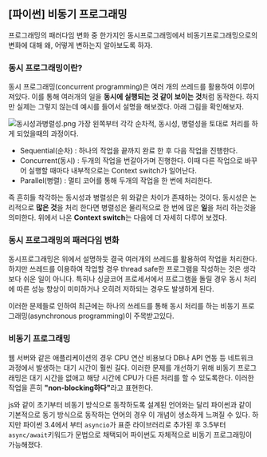 ## [파이썬] 비동기 프로그래밍
프로그래밍의 패러다임 변화 중 한가지인 동시프로그래밍에서 비동기프로그래밍으로의 변화에 대해 왜, 어떻게 변하는지 알아보도록 하자.

### 동시 프로그래밍이란?
동시 프로그래밍(concurrent programming)은 여러 개의 쓰레드를 활용하여 이루어져있다. 이를 통해 여러개의 일을 <b>동시에 실행되는 것 같이 보이는 것</b>처럼 동작한다.
하지만 실제는 그렇지 않는데 예시를 들어서 설명을 해보겠다. 아래 그림을 확인해보자.

![동시성과병렬성.png](https://user-images.githubusercontent.com/96015600/163803101-a08e1a92-c47d-4646-aabf-f13ab6a776f4.png)
가장 왼쪽부터 각각 순차적, 동시성, 병렬성을 토대로 처리를 하게 되었을때의 과정이다.
* Sequential(순차) : 하나의 작업을 끝까지 완료 한 후 다음 작업을 진행한다.
* Concurrent(동시) : 두개의 작업을 번갈아가며 진행한다. 이때 다른 작업으로 바꾸어 실행할 때마다 내부적으로는 Context switch가 일어난다.
* Parallel(병렬) : 멀티 코어를 통해 두개의 작업을 한 번에 처리한다.

즉 흔히들 착각하는 동시성과 병렬성은 위 와같은 차이가 존재하는 것이다. 동시성은 논리적으로 <b>많은 것</b>을 처리 한다면 병렬성은 물리적으로 한 번에 많은 <b>일</b>을 처리 하는것을 의미한다.
위에서 나온 <b>Context switch</b>는 다음에 더 자세히 다루어 보겠다.

### 동시 프로그래밍의 패러다임 변화
동시프로그래밍은 위에서 설명하듯 결국 여러개의 쓰레드를 활용하여 작업을 처리한다. 하지만 쓰레드를 이용하여 작업할 경우 thread safe한 프로그램을 작성하는 것은 생각보다 쉬운 일이 아니다.
특히나 싱글코어 프로세서에서 프로그램을 돌릴 경우 동시 처리에 따른 성능 향상이 미미하거나 오히려 저하되는 경우도 발생하게 된다.

이러한 문제들로 인하여 최근에는 하나의 쓰레드를 통해 동시 처리를 하는 비동기 프로그래밍(asynchronous programming)이 주목받고있다.

### 비동기 프로그래밍
웹 서버와 같은 애플리케이션의 경우 CPU 연산 비용보다 DB나 API 연동 등 네트워크과정에서 발생하는 대기 시간이 훨씬 길다.
이러한 문제를 개선하기 위해 비동기 프로그래밍은 대기 시간을 없애고 해당 시간에 CPU가 다른 처리를 할 수 있도록한다.
이러한 작업을 흔히 <b>"non-blocking하다"</b>라고 표현한다.

js와 같이 초기부터 비동기 방식으로 동작하도록 설계된 언어와는 달리 파이썬과 같이 기본적으로 동기 방식으로 동작하는
언어의 경우 이 개념이 생소하게 느껴질 수 있다. 하지만 파이썬 3.4에서 부터 ```asyncio```가 표준 라이브러리로 추가된 후 
3.5부터 ```async/await```키워드가 문법으로 채택되어 파이썬도 자체적으로 비동기 프로그래밍이 가능해졌다.

